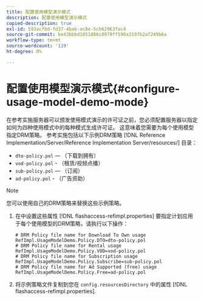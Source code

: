 ```yaml
---
title: 配置使用模型演示模式
description: 配置使用模型演示模式
copied-description: true
exl-id: 593acfbd-fd37-4bab-ac8e-5cb62963fac4
source-git-commit: be43bbbd1051886c8979ff590a3197b2a7249b6a
workflow-type: tm+mt
source-wordcount: '119'
ht-degree: 0%

---
```


# 配置使用模型演示模式{#configure-usage-model-demo-mode}

在参考实施服务器可以颁发使用模式演示的许可证之前，您必须配置服务器以指定如何为四种使用模式中的每种模式生成许可证。 这意味着您需要为每个使用模型指定DRM策略。 参考实施包括以下示例DRM策略 [!DNL Reference Implementation/Server/Reference Implementation Server/resources/] 目录：

* `dto-policy.pol`  — （下载到拥有）
* `vod-policy.pol` - （租赁/视频点播）
* `sub-policy.pol`  — （订阅）
* `ad-policy.pol` - （广告资助）

>[!NOTE]
>
>您可以使用自己的DRM策略来替换这些示例策略。

1. 在中设置这些属性 [!DNL flashaccess-refimpl.properties] 要指定计划应用于每个使用模型的DRM策略，请执行以下操作：

   ```
   # DRM Policy file name for Download To Own usage 
   RefImpl.UsageModelDemo.Policy.DTO=dto-policy.pol 
   # DRM Policy file name for Rental usage 
   RefImpl.UsageModelDemo.Policy.VOD=vod-policy.pol 
   # DRM Policy file name for Subscription usage 
   RefImpl.UsageModelDemo.Policy.Subscribe=sub-policy.pol 
   # DRM Policy file name for Ad Supported (free) usage 
   RefImpl.UsageModelDemo.Policy.Free=ad-policy.pol
   ```

1. 将示例策略文件复制到您在 `config.resourcesDirectory` 中的属性 [!DNL flashaccess-refimpl.properties].
